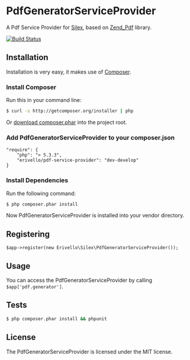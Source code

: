 PdfGeneratorServiceProvider
===========================

A Pdf Service Provider for [Silex][2], based on [Zend_Pdf][1] library.

[![Build Status](https://secure.travis-ci.org/erivello/PdfServiceProvider.png?branch=develop)](http://travis-ci.org/erivello/PdfServiceProvider)

Installation
------------

Installation is very easy, it makes use of [Composer][3].

### Install Composer

Run this in your command line:

``` bash
$ curl -s http://getcomposer.org/installer | php
```

Or [download composer.phar][4] into the project root.

### Add PdfGeneratorServiceProvider to your composer.json

    "require": {
        "php": "> 5.3.3",
        "erivello/pdf-service-provider": "dev-develop"
    }

### Install Dependencies

Run the following command:

``` bash
$ php composer.phar install
```

Now PdfGeneratorServiceProvider is installed into your vendor directory.

Registering
-----------

    $app->register(new Erivello\Silex\PdfGeneratorServiceProvider());


Usage
--------

You can access the PdfGeneratorServiceProvider by calling ``$app['pdf.generator']``.


Tests
-----

``` bash
$ php composer.phar install && phpunit
```

License
-------

The PdfGeneratorServiceProvider is licensed under the MIT license.

[1]: http://framework.zend.com/manual/en/zend.pdf.html
[2]: http://silex.sensiolabs.org/
[3]: http://getcomposer.org/
[4]: http://getcomposer.org/composer.phar
